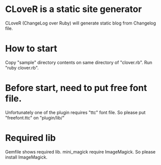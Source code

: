 # CLoveR is a static site generator
CLoveR (ChangeLog over Ruby) will generate static blog from Changelog file.

# How to start
Copy "sample" directory contents on same directory of "clover.rb".
Run "ruby clover.rb".

# Before start, need to put free font file.
Unfortunately one of the plugin requires "ttc" font file.
So please put "freefont.ttc" on "plugin/lib/"

# Required lib
Gemfile shows required lib. 
mini_magick require ImageMagick. So please install ImageMagick.


